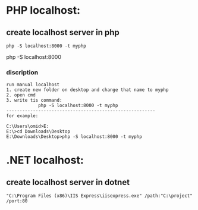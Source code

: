 # PHP localhost:

## create localhost server in php
```console
php -S localhost:8000 -t myphp
```
<!-- or -->

php -S localhost:8000

### discription
```console
run manual localhost
1. create new folder on desktop and change that name to myphp
2. open cmd
3. write tis command:
			php -S localhost:8000 -t myphp
--------------------------------------------------------
for example:

C:\Users\omid>E:
E:\>cd Downloads\Desktop
E:\Downloads\Desktop>php -S localhost:8000 -t myphp
```



# .NET localhost:
## create localhost server in dotnet
```console
"C:\Program Files (x86)\IIS Express\iisexpress.exe" /path:"C:\project" /port:80
```
